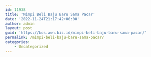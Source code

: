```yaml
---
id: 11938
title: 'Mimpi Beli Baju Baru Sama Pacar'
date: '2022-11-24T21:17:42+00:00'
author: admin
layout: post
guid: 'https://bos.awn.biz.id/mimpi-beli-baju-baru-sama-pacar/'
permalink: /mimpi-beli-baju-baru-sama-pacar/
categories:
    - Uncategorized
---
```


